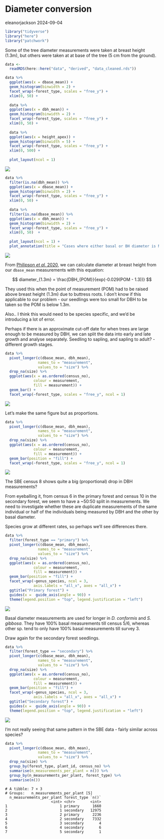 # Diameter conversion
eleanorjackson
2024-09-04

``` r
library("tidyverse")
library("here")
library("patchwork")
```

Some of the tree diameter measurements were taken at breast height
(1.3m), but others were taken at at base of the tree (5 cm from the
ground).

``` r
data <- 
  readRDS(here::here("data", "derived", "data_cleaned.rds"))
```

``` r
data %>% 
  ggplot(aes(x = dbase_mean)) +
  geom_histogram(binwidth = 2) +
  facet_wrap(~forest_type, scales = "free_y") +
  xlim(0, 50) +
  
  data %>% 
  ggplot(aes(x = dbh_mean)) +
  geom_histogram(binwidth = 2) +
  facet_wrap(~forest_type, scales = "free_y") +
  xlim(0, 50) +
  
  data %>% 
  ggplot(aes(x = height_apex)) +
  geom_histogram(binwidth = 5) +
  facet_wrap(~forest_type, scales = "free_y") +
  xlim(0, 500) +
  
  plot_layout(ncol = 1)
```

![](figures/2024-08-30_diameter-conversion/unnamed-chunk-2-1.png)

``` r
data %>% 
  filter(is.na(dbh_mean)) %>% 
  ggplot(aes(x = dbase_mean)) +
  geom_histogram(binwidth = 2) +
  facet_wrap(~forest_type, scales = "free_y") +
  xlim(0, 50) +
  
  data %>% 
  filter(is.na(dbase_mean)) %>% 
  ggplot(aes(x = dbh_mean)) +
  geom_histogram(binwidth = 2) +
  facet_wrap(~forest_type, scales = "free_y") +
  xlim(0, 50)  +
  
  plot_layout(ncol = 1) +
  plot_annotation(title = "Cases where either basal or BH diameter is NA")
```

![](figures/2024-08-30_diameter-conversion/unnamed-chunk-3-1.png)

From [Philipson *et al.* 2020](https://doi.org/10.1126/science.aay4490),
we can calculate diameter at breast height from our `dbase_mean`
measurements with this equation:

$$
diameter_{1.3m} = \frac{DBH_{POM}}{exp(-0.029(POM - 1.3))}
$$

They used this when the point of measurement (POM) had to be raised
above breast height (1.3m) due to buttress roots. I don’t know if this
applicable to our problem - our seedlings were too small for DBH to be
taken so the POM is below 1.3m.

Also.. I think this would need to be species specific, and we’d be
introducing a lot of error.

Perhaps if there is an approximate cut-off date for when trees are large
enough to be measured by DBH, we can split the data into early and late
growth and analyse separately. Seedling to sapling, and sapling to
adult? - different growth stages.

``` r
data %>% 
  pivot_longer(c(dbase_mean, dbh_mean), 
               names_to = "measurement", 
               values_to = "size") %>% 
  drop_na(size) %>% 
  ggplot(aes(x = as.ordered(census_no), 
             colour = measurement,
             fill = measurement)) +
  geom_bar() +
  facet_wrap(~forest_type, scales = "free_y", ncol = 1)
```

![](figures/2024-08-30_diameter-conversion/unnamed-chunk-4-1.png)

Let’s make the same figure but as proportions.

``` r
data %>% 
  pivot_longer(c(dbase_mean, dbh_mean), 
               names_to = "measurement", 
               values_to = "size") %>% 
  drop_na(size) %>% 
  ggplot(aes(x = as.ordered(census_no), 
             colour = measurement,
             fill = measurement)) +
  geom_bar(position = "fill") +
  facet_wrap(~forest_type, scales = "free_y", ncol = 1)
```

![](figures/2024-08-30_diameter-conversion/unnamed-chunk-5-1.png)

The SBE census 8 shows quite a big (proportional) drop in DBH
measurements?

From eyeballing it, from census 6 in the primary forest and census 10 in
the secondary forest, we seem to have a ~50:50 split in measurements. We
need to investigate whether these are duplicate measurements of the same
individual or half of the individuals being measured by DBH and the
other by basal diameter.

Species grow at different rates, so perhaps we’ll see differences there.

``` r
data %>% 
  filter(forest_type == "primary") %>% 
  pivot_longer(c(dbase_mean, dbh_mean), 
               names_to = "measurement", 
               values_to = "size") %>% 
  drop_na(size) %>% 
  ggplot(aes(x = as.ordered(census_no), 
             colour = measurement,
             fill = measurement)) +
  geom_bar(position = "fill") +
  facet_wrap(~genus_species, ncol = 3,
             axis.labels = "all_x", axes = "all_x") +
  ggtitle("Primary forest") +
  guides(x =  guide_axis(angle = 90)) +
  theme(legend.position = "top", legend.justification = "left")
```

![](figures/2024-08-30_diameter-conversion/unnamed-chunk-6-1.png)

Basal diameter measurements are used for longer in *D. conformis* and
*S. gibbosa*. They have 100% basal measurements till census 5/6, whereas
other sp. tend to only have 100% basal measurements till survey 3.

Draw again for the secondary forest seedlings.

``` r
data %>% 
  filter(forest_type == "secondary") %>% 
  pivot_longer(c(dbase_mean, dbh_mean), 
               names_to = "measurement", 
               values_to = "size") %>% 
  drop_na(size) %>% 
  ggplot(aes(x = as.ordered(census_no), 
             colour = measurement,
             fill = measurement)) +
  geom_bar(position = "fill") +
  facet_wrap(~genus_species, ncol = 3,
             axis.labels = "all_x", axes = "all_x") +
  ggtitle("Secondary forest") +
  guides(x =  guide_axis(angle = 90)) +
  theme(legend.position = "top", legend.justification = "left")
```

![](figures/2024-08-30_diameter-conversion/unnamed-chunk-7-1.png)

I’m not really seeing that same pattern in the SBE data - fairly similar
across species?

``` r
data %>% 
  pivot_longer(c(dbase_mean, dbh_mean), 
               names_to = "measurement", 
               values_to = "size") %>% 
  drop_na(size) %>% 
  group_by(forest_type, plant_id, census_no) %>% 
  summarise(n_measurements_per_plant = n()) %>% 
  group_by(n_measurements_per_plant, forest_type) %>% 
  summarise(n())
```

    # A tibble: 7 × 3
    # Groups:   n_measurements_per_plant [5]
      n_measurements_per_plant forest_type `n()`
                         <int> <chr>       <int>
    1                        1 primary      1660
    2                        1 secondary   12975
    3                        2 primary      2236
    4                        2 secondary    7332
    5                        3 secondary       4
    6                        4 secondary       6
    7                        5 secondary       1
